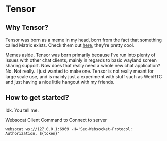 # Tensor

## Why Tensor?
Tensor was born as a meme in my head, born from the fact that something called Matrix exists. Check them out [here](https://github.com/matrix-org), they're pretty cool.

Memes aside, Tensor was born primarily because I've run into plenty of issues with other chat clients, mainly in regards to basic wayland screen sharing support. Now does that really need a whole new chat application? No. Not really. I just wanted to make one. 
Tensor is not really meant for large scale use, and is mainly just a experiment with stuff such as WebRTC and just having a nice little hangout with my friends.

## How to get started?
Idk. You tell me.


Websocat Client Command to Connect to server
```
websocat ws://127.0.0.1:6969 -H='Sec-Websocket-Protocol: Authorization, ${token}'
```
